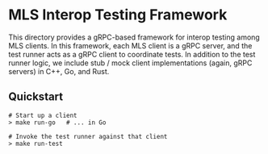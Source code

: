 # MLS Interop Testing Framework

This directory provides a gRPC-based framework for interop testing among MLS
clients.  In this framework, each MLS client is a gRPC server, and the test
runner acts as a gRPC client to coordinate tests.  In addition to the test
runner logic, we include stub / mock client implementations (again, gRPC
servers) in C++, Go, and Rust.

## Quickstart

```
# Start up a client
> make run-go   # ... in Go

# Invoke the test runner against that client
> make run-test
```
